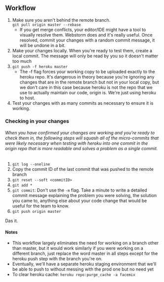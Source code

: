 ## Workflow
1. Make sure you aren't behind the remote branch.   
`git pull origin master --rebase`
    - If you get merge conflicts, your editor/IDE might have a tool to visually resolve them. Webstorm does and it's really useful. Once resolved, commit your changes with a random commit message, it will be undone in a bit.
2. Make your changes locally. When you're ready to test them, create a local commit. The message will only be read by you so it doesn't matter too much
3. `git push -f heroku master`
    - The -f flag forces your working copy to be uploaded exactly to the heroku repo. It's dangerous in theory because you're ignoring any changes that are in the remote branch but not in your local copy, but we don't care in this case because heroku is not the repo that we use to actually maintain our code, origin is. We're just using heroku to host.
4. Test your changes with as many commits as necessary to ensure it is working. 

### Checking in your changes
###### When you have confirmed your changes are working and you're ready to check them in, the following steps will squash all of the micro-commits that were likely necessary when testing with heroku into one commit in the origin repo that is more readable and solves a problem as a single commit.
1. `git log --oneline`
2. Copy the commit ID of the last commit that was pushed to the remote branch
3. `git reset --soft <commitID>`
4. `git add *`
5. `git commit`: Don't use the `-m` flag. Take a minute to write a detailed commit message explaining the problem you were solving, the solution you came to, anything else about your code change that would be useful for the team to know.
6. `git push origin master`

Das it.


#### Notes
- This workflow largely eliminates the need for working on a branch other than master, but it would work similarly if you were working on a different branch, just replace the word master in all steps except for the heroku push step with the branch you're on.
- Eventually, we'll have a separate heroku staging environment that we'll be able to push to without messing with the prod one but no need yet
- To clear heroku cache: `heroku repo:purge_cache -a facemix`
